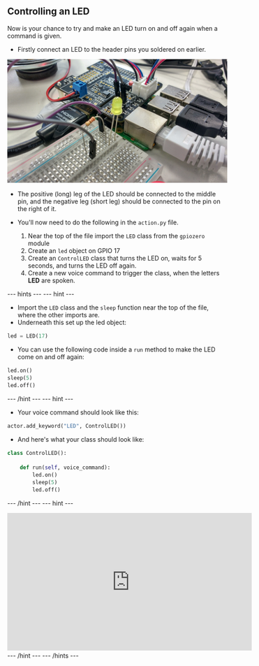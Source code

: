 ## Controlling an LED

Now is your chance to try and make an LED turn on and off again when a command is given.

- Firstly connect an LED to the header pins you soldered on earlier.

![circuit](images/led-circuit.jpg)

- The positive (long) leg of the LED should be connected to the middle pin, and the negative leg (short leg) should be connected to the pin on the right of it.

- You'll now need to do the following in the `action.py` file.
    1. Near the top of the file import the `LED` class from the `gpiozero` module
	1. Create an `led` object on GPIO 17
	1. Create an `ControlLED` class that turns the LED on, waits for 5 seconds, and turns the LED off again.
	1. Create a new voice command to trigger the class, when the letters **LED** are spoken.
	
--- hints --- --- hint ---
- Import the `LED` class and the `sleep` function near the top of the file, where the other imports are.
- Underneath this set up the led object:
```python
led = LED(17)
```
- You can use the following code inside a `run` method to make the LED come on and off again:
```python
led.on()
sleep(5)
led.off()
```
--- /hint --- --- hint ---
- Your voice command should look like this:
```python
actor.add_keyword("LED", ControlLED())
```
- And here's what your class should look like:
```python
class ControlLED():
    
    def run(self, voice_command):
        led.on()
        sleep(5)
        led.off()
```
--- /hint --- --- hint ---
<iframe width="560" height="315" src="https://www.youtube.com/embed/fnWZlFZHIJY" frameborder="0" allowfullscreen></iframe>
--- /hint ---
--- /hints ---
